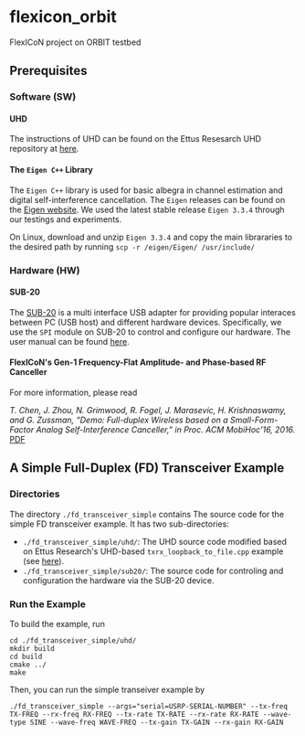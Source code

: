 # flexicon_orbit
FlexICoN project on ORBIT testbed

## Prerequisites
### Software (SW)
#### UHD
The instructions of UHD can be found on the Ettus Resesarch UHD repository at [here](https://github.com/EttusResearch/uhd).

#### The `Eigen C++` Library
The `Eigen C++` library is used for basic albegra in channel estimation and digital self-interference cancellation. The `Eigen` releases can be found on the [Eigen website](http://eigen.tuxfamily.org/index.php?title=Main_Page). We used the latest stable release `Eigen 3.3.4` through our testings and experiments.

On Linux, download and unzip `Eigen 3.3.4` and copy the main librararies to the desired path by running `scp -r /eigen/Eigen/ /usr/include/`

### Hardware (HW)
#### SUB-20
The [SUB-20](http://www.xdimax.com/sub20/sub20.html) is a multi interface USB adapter for providing popular interaces between PC (USB host) and different hardware devices.  Specifically, we use the `SPI` module on SUB-20 to control and configure our hardware. The user manual can be found [here](http://www.xdimax.com/sub20/doc/sub20-man.pdf). 

#### FlexICoN's Gen-1 Frequency-Flat Amplitude- and Phase-based RF Canceller
For more information, please read

*T. Chen, J. Zhou, N. Grimwood, R. Fogel, J. Marasevic, H. Krishnaswamy, and G. Zussman, “Demo: Full-duplex Wireless based on a Small-Form-Factor Analog Self-Interference Canceller,” in Proc. ACM MobiHoc’16, 2016.* [PDF](http://wimnet.ee.columbia.edu/wp-content/uploads/2016/06/full_duplex_demo_mobihoc16.pdf)


## A Simple Full-Duplex (FD) Transceiver Example
### Directories
The directory `./fd_transceiver_simple` contains The source code for the simple FD transceiver example. It has two sub-directories:
* `./fd_transceiver_simple/uhd/`: The UHD source code modified based on Ettus Research's UHD-based `txrx_loopback_to_file.cpp` example (see [here](https://github.com/EttusResearch/uhd/tree/maint/host/examples)).
* `./fd_transceiver_simple/sub20/`: The source code for controling and configuration the hardware via the SUB-20 device.

### Run the Example
To build the example, run
```
cd ./fd_transceiver_simple/uhd/
mkdir build
cd build
cmake ../
make
```
Then, you can run the simple transeiver example by
```
./fd_transceiver_simple --args="serial=USRP-SERIAL-NUMBER" --tx-freq TX-FREQ --rx-freq RX-FREQ --tx-rate TX-RATE --rx-rate RX-RATE --wave-type SINE --wave-freq WAVE-FREQ --tx-gain TX-GAIN --rx-gain RX-GAIN
```
